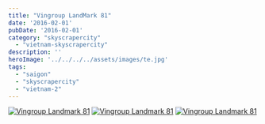 ```yaml
---
title: "Vingroup LandMark 81"
date: '2016-02-01'
pubDate: '2016-02-01'
category: "skyscrapercity"
  - "vietnam-skyscrapercity"
description: ''
heroImage: '../../../../assets/images/te.jpg'
tags:
  - "saigon"
  - "skyscrapercity"
  - "vietnam-2"
---
```


[![Vingroup Landmark 81](http://malparty.fr/wp-content/uploads/2016/02/P2016924-1024x768.jpg)](http://malparty.fr/wp-content/uploads/2016/02/P2016924.jpg) [![Vingroup Landmark 81](http://malparty.fr/wp-content/uploads/2016/02/P2016925-1024x768.jpg)](http://malparty.fr/wp-content/uploads/2016/02/P2016925.jpg) [![Vingroup Landmark 81](http://malparty.fr/wp-content/uploads/2016/02/P2016926-1024x768.jpg)](http://malparty.fr/wp-content/uploads/2016/02/P2016926.jpg)
